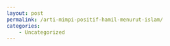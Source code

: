 ```yaml
---
layout: post
permalink: /arti-mimpi-positif-hamil-menurut-islam/
categories:
    - Uncategorized
---
```


